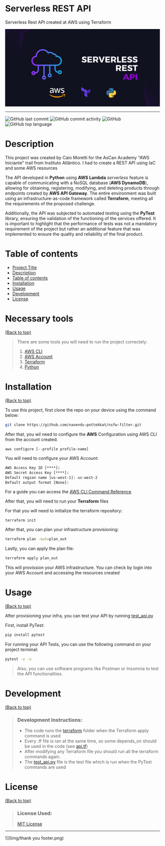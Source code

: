# Serverless REST API
Serverless Rest API created at AWS using Terraform

![](img/banner.png)

---
![GitHub last commit](https://img.shields.io/github/last-commit/caio-moretti/Rest-API-AWS)
![GitHub commit activity](https://img.shields.io/github/commit-activity/m/caio-moretti/Rest-API-AWS)
![GitHub](https://img.shields.io/github/license/Caio-Moretti/Rest-API-AWS)
![GitHub top language](https://img.shields.io/github/languages/top/caio-moretti/Rest-API-AWS)
# Description

This project was created by Caio Moretti for the AsCan Academy "AWS Iniciante" trail from Instituto Atlântico.
I had to create a REST API using IaC and some AWS resources

The API developed in **Python** using **AWS Lambda** _serverless_ feature is capable of communicating with a
NoSQL database (**AWS DynamoDB**), allowing for obtaining, registering, modifying, and deleting products
through endpoints created by **AWS API Gateway**. The entire environment was built using an
infrastructure-as-code framework called **Terraform**, meeting all the requirements of the proposed
challenge.

Additionally, the API was subjected to automated testing using the **PyTest** library, ensuring the
validation of the functioning of the services offered. It is important to highlight that the
performance of tests was not a mandatory requirement of the project but rather an additional feature
that was implemented to ensure the quality and reliability of the final product.

# Table of contents

<!-- After you have introduced your project, it is a good idea to add a **Table of contents** or **TOC** as **cool** people say it. This would make it easier for people to navigate through your README and find exactly what they are looking for.
Here is a sample TOC(*wow! such cool!*) that is actually the TOC for this README. -->

- [Project Title](#serverless-rest-api)
- [Description](#description)
- [Table of contents](#table-of-contents)
- [Installation](#installation)
- [Usage](#usage)
- [Development](#development)
- [License](#license)

# Necessary tools
[(Back to top)](#table-of-contents)

> There are some tools you will need to run the project correctely:
> 1. [AWS CLI](https://docs.aws.amazon.com/pt_br/cli/latest/userguide/getting-started-install.html)
> 2. [AWS Account](https://aws.amazon.com/pt/premiumsupport/knowledge-center/create-and-activate-aws-account/)
> 3. [Terraform](https://developer.hashicorp.com/terraform/tutorials/aws-get-started/install-cli)
> 4. [Python](https://www.python.org/downloads/)

# Installation

[(Back to top)](#table-of-contents)

To use this project, first clone the repo on your device using the command below:
 ```bash
 git clone https://github.com/navendu-pottekkat/nsfw-filter.git
 ```
After that, you wil need to configure the **AWS** Configuration using AWS CLI from the account created.
```
aws configure [--profile profile-name]
```
You will need to configure your AWS Account:
```
AWS Access Key ID [****]:
AWS Secret Access Key [****]:
Default region name [us-west-1]: us-west-2
Default output format [None]:
```

For a guide you can access the [AWS CLI Command Reference](https://docs.aws.amazon.com/cli/latest/reference/configure/)

After that, you will need to run your **Terraform** files

For that you will need to initialize the terraform repository:
```bash
terraform init
```
After that, you can plan your infrastructure provisioning:
```bash
terraform plan -out=plan_out
```
Lastly, you can apply the plan file:
```bash
terraform apply plan_out
```
This will provission your AWS infrastructure. You can check by login into your AWS Account and accessing the
resources created

# Usage
[(Back to top)](#table-of-contents)

After provisioning your infra, you can test your API by running [test_api.py](test_api.py)

First, install PyTest:
```bash
pip install pytest
```
For running your API Tests, you can use the following command on your project terminal:
```bash
pytest -v -s
```
> Also, you can use software programs like Postman or Insomnia to test the API functionalities.

# Development
[(Back to top)](#table-of-contents)

> ### Development Instructions:
> - The code runs the [terraform](terraform) folder when the Terraform apply command is used
> - Every .tf file is ran at the same time, so some depends_on should be used in the code (see [api.tf](terraform/api.tf))
> - After modifying any Terraform file you should run all the terraform commands again.
> - The [test_api.py](test_api.py) file is the test file which is run when the PyTest commands are used

# License
[(Back to top)](#table-of-contents)

<!-- Adding the license to README is a good practice so that people can easily refer to it.
Make sure you have added a LICENSE file in your project folder. **Shortcut:** Click add new file in your root of your repo in GitHub > Set file name to LICENSE > GitHub shows LICENSE templates > Choose the one that best suits your project!
I personally add the name of the license and provide a link to it like below. -->
> ### License Used:
> [MIT License](LICENSE)
---

![](img/thank you footer.png)
